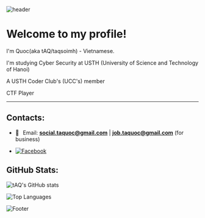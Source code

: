 ![header](https://capsule-render.vercel.app/api?type=waving&color=gradient&height=200&section=header&fontSize=50)

# Welcome to my profile!
I'm Quoc(aka tAQ/taqsoimh) - Vietnamese.

I'm studying Cyber Security at USTH (University of Science and Technology of Hanoi)

A USTH Coder Club's (UCC's) member

CTF Player
***

## Contacts:
* 📧⠀Email: <a href="social.taquoc@gmail.com">**social.taquoc@gmail.com**</a> | <a href="job.taquoc@gmail.com">**job.taquoc@gmail.com**</a>  (for business) <br>

* [![Facebook](https://img.shields.io/badge/Facebook-1877F2?style=for-the-badge&logo=facebook&logoColor=white)](https://facebook.com/taq.soimh)

## GitHub Stats:
![tAQ's GitHub stats](https://github-readme-stats.vercel.app/api?username=taqsoimh&theme=shadow_blue&show_icons=true)

![Top Languages](https://github-readme-stats.vercel.app/api/top-langs/?username=taqsoimh&theme=shadow_blue&layout=compact)



![Footer](https://capsule-render.vercel.app/api?type=waving&color=gradient&height=100&section=footer)
